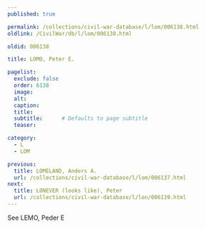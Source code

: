 ```yaml
---
published: true

permalink: /collections/civil-war-database/l/lom/006138.html
oldlink: /CivilWar/db/l/lom/006138.html

oldid: 006138

title: LOMO, Peter E.

pagelist:
  exclude: false
  order: 6138
  image: 
  alt:
  caption:
  title:
  subtitle:      # Defaults to page subtitle
  teaser:

category: 
  - L 
  - LOM

previous:
  title: LOMELAND, Anders A.
  url: /collections/civil-war-database/l/lom/006137.html  
next:
  title: LONEVER (looks like), Peter
  url: /collections/civil-war-database/l/lon/006139.html   
---
```

See LEMO, Peder E
